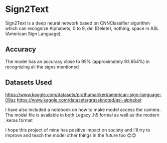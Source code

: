 # Sign2Text

Sign2Text is a deep neural network based on CNNClassifier algorithm which can recognize Alphabets, 0 to 9, del (Delete), nothing, space in ASL (American Sign Language).

## Accuracy

The model has an accuracy close to 95% (approximately 93.654%) in recognizing all the signs mentioned

## Datasets Used

https://www.kaggle.com/datasets/prathumarikeri/american-sign-language-09az
https://www.kaggle.com/datasets/grassknoted/asl-alphabet

I have also included a notebook on how to make model access the camera. The model file is available in both Legacy .h5 formal as well as the modern .keras format

I hope this project of mine has positive impact on society and I'll try to improve and teach the model other things in the future too 😊😊
